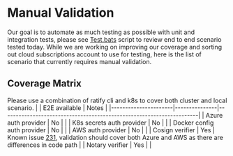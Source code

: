 # Manual Validation
Our goal is to automate as much testing as possible with unit and integration tests, please see [Test.bats](https://github.com/deislabs/ratify/blob/main/test/bats/test.bats) script to review end to end scenario tested today.  While we are working on improving our coverage and sorting out cloud subscriptions account to use for testing, here is the list of scenario that currently requires manual validation.  

## Coverage Matrix
Please use a combination of ratify cli and k8s to cover both cluster and local scenario.
|                      | E2E available | Notes                                                                |
|----------------------|---------------|----------------------------------------------------------------------|
| Azure auth provider |  No           |                                                                      |
| K8s secrets auth provider           |    No        |                                                                      |
| Docker config auth provider  |     No      |                                                                      |
| AWS auth provider    |    No         |                                                                      |
| Cosign verifier      |    Yes        | Known issue [231](https://github.com/deislabs/ratify/issues/231), validation should cover both Azure and AWS as there are differences in code path |
| Notary verifier      | Yes           | |                                                                      
